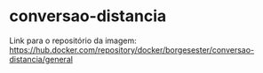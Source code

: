 # conversao-distancia 
Link para o repositório da imagem: https://hub.docker.com/repository/docker/borgesester/conversao-distancia/general
